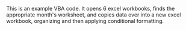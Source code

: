 This is an example VBA code. It opens 6 excel workbooks, finds the appropriate month's worksheet, and copies data over into a new excel workbook, organizing and then applying conditional formatting.
